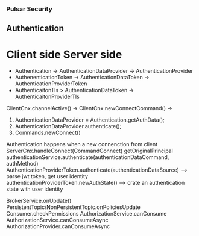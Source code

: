 ### Pulsar Security

## Authentication
# Client side                                               Server side
- Authentication -> AuthenticationDataProvider             -> AuthenticationProvider
- AuthenenticationToken -> AuthenticationDataToken         -> AuthenticationProviderToken
- AuthenticaitonTls > AuthenticationDataToken              -> AuthenticaitonProviderTls

ClientCnx.channelActive() -> ClientCnx.newConnectCommand() -> 
1. AuthenticationDataProvider = Authentication.getAuthData(); 
2. AuthenticationDataProvider.authenticate();
3. Commands.newConnect()

Authentication happens when a new connenction from client
ServerCnx.handleConnect(CommandConnect)
  getOriginalPrincipal
    authenticationService.authenticate(authenticationDataCommand, authMethod)
      AuthenticationProviderToken.authenticate(authenticationDataSource)   --> parse jwt token, get user identity
  authenticationProviderToken.newAuthState()   --> crate an authentication state with user identity


BrokerService.onUpdate()
  PersistentTopic/NonPersistentTopic.onPoliciesUpdate
    Consumer.checkPermissions
      AuthorizationService.canConsume
        AuthorizationService.canConsumeAsync
          AuthorizationProvider.canConsumeAsync

  
